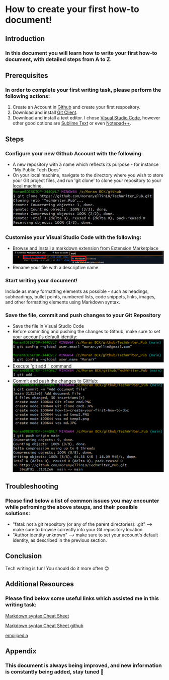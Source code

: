 # How to create your first how-to document!
## Introduction
### In this document you will learn how to write your first how-to document, with detailed steps from A to Z.
## Prerequisites
### In order to complete your first writing task, please perform the following actions:
1. Create an Account in [Github](https://github.com/join/) and create your first respository.
2. Download and install [Git Client](https://git-scm.com/downloads).
3. Download and install a text editor. I chose [Visual Studio Code](https://code.visualstudio.com/), however other good options are [Sublime Text](http://www.sublimetext.com/) or even [Notepad++](https://notepad-plus-plus.org/).
## Steps
### Configure your new Github Account with the following:
* A new repository with a name which reflects its purpose - for instance "My Public Tech Docs"
* On your local machine, navigate to the directory where you wish to store your Git project files, and run 'git clone' to clone your repository to your local machine.
![Alt text](Git%20clone%20cmd1.JPG)
### Customise your Visual Studio Code with the following:
* Browse and Install a markdown extension from Extension Marketplace
![Alt text](vcs%20md%20temp3.png)
* Rename your file with a descriptive name.
### Start writing your document!
Include as many formatting elements as possible - such as headings, subheadings, bullet points, numbered lists, code snippets, links, images, and other formatting elements using Markdown syntax.
### Save the file, commit and push changes to your Git Repository
* Save the file in Visual Studio Code
* Before commiting and pushing the changes to Github, make sure to set your account's default identity:
![Alt text](git%20config%20username1.PNG)
* Execute 'git add .' command
![Alt text](git%20add.PNG)
* Commit and push the changes to GitHub:
![Alt text](git%20commit%20and%20push.PNG)
## Troubleshooting
### Please find below a list of common issues you may encounter while pefroming the above steups, and their possible solutions:
* "fatal: not a git repository (or any of the parent directories): .git" --> make sure to browse correctly into your Git repository location
* "Author identity unknown" --> make sure to set your account's default identity, as described in the previous section.
## Conclusion
Tech writing is fun! You should do it more often 😊
## Additional Resources
### Please find below some useful links which assisted me in this writing task:
[Markdown syntax Cheat Sheet](https://www.markdownguide.org/cheat-sheet/)

[Markdown syntax Cheat Sheet github](https://github.com/adam-p/markdown-here/wiki/Markdown-Cheatsheet)

[emojipedia](https://emojipedia.org/)
## Appendix
### This document is always being improved, and new information is constantly being added, stay tuned 👀